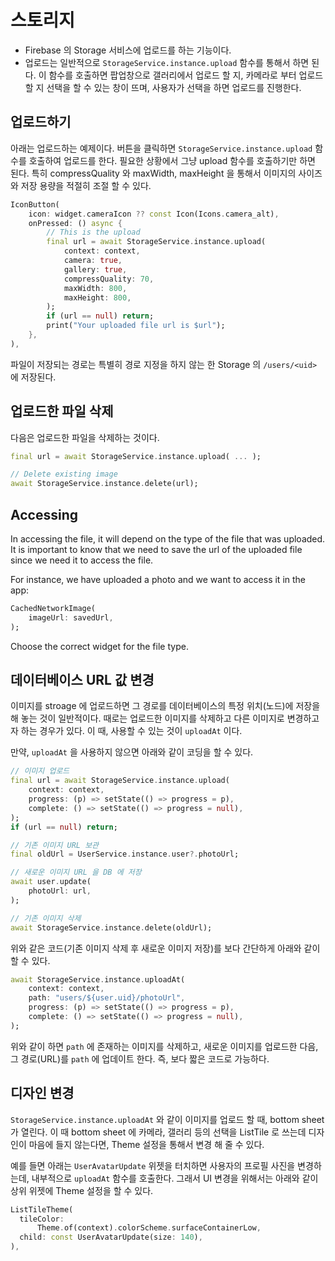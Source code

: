 # 스토리지

- Firebase 의 Storage 서비스에 업로드를 하는 기능이다.
- 업로드는 일반적으로 `StorageService.instance.upload` 함수를 통해서 하면 된다. 이 함수를 호출하면 팝업창으로 갤러리에서 업로드 할 지, 카메라로 부터 업로드 할 지 선택을 할 수 있는 창이 뜨며, 사용자가 선택을 하면 업로드를 진행한다.

## 업로드하기

아래는 업로드하는 예제이다. 버튼을 클릭하면 `StorageService.instance.upload` 함수를 호출하여 업로드를 한다. 필요한 상황에서 그냥 upload 함수를 호출하기만 하면 된다. 특히 compressQuality 와 maxWidth, maxHeight 을 통해서 이미지의 사이즈와 저장 용량을 적절히 조절 할 수 있다.

```dart
IconButton(
    icon: widget.cameraIcon ?? const Icon(Icons.camera_alt),
    onPressed: () async {
        // This is the upload
        final url = await StorageService.instance.upload(
            context: context,
            camera: true,
            gallery: true,
            compressQuality: 70,
            maxWidth: 800,
            maxHeight: 800,
        );
        if (url == null) return;
        print("Your uploaded file url is $url");
    },
),
```

파일이 저장되는 경로는 특별히 경로 지정을 하지 않는 한 Storage 의 `/users/<uid>` 에 저장된다.


## 업로드한 파일 삭제

다음은 업로드한 파일을 삭제하는 것이다.

```dart
final url = await StorageService.instance.upload( ... );

// Delete existing image
await StorageService.instance.delete(url);
```

## Accessing

In accessing the file, it will depend on the type of the file that was uploaded. It is important to know that we need to save the url of the uploaded file since we need it to access the file.

For instance, we have uploaded a photo and we want to access it in the app:

```dart
CachedNetworkImage(
    imageUrl: savedUrl,
);
```

Choose the correct widget for the file type.

## 데이터베이스 URL 값 변경

이미지를 stroage 에 업로드하면 그 경로를 데이터베이스의 특정 위치(노드)에 저장을 해 놓는 것이 일반적이다. 때로는 업로드한 이미지를 삭제하고 다른 이미지로 변경하고자 하는 경우가 있다. 이 때, 사용할 수 있는 것이 `uploadAt` 이다.

만약, `uploadAt` 을 사용하지 않으면 아래와 같이 코딩을 할 수 있다.

```dart
// 이미지 업로드
final url = await StorageService.instance.upload(
    context: context,
    progress: (p) => setState(() => progress = p),
    complete: () => setState(() => progress = null),
);
if (url == null) return;

// 기존 이미지 URL 보관
final oldUrl = UserService.instance.user?.photoUrl;

// 새로운 이미지 URL 을 DB 에 저장
await user.update(
    photoUrl: url,
);

// 기존 이미지 삭제
await StorageService.instance.delete(oldUrl);
```

위와 같은 코드(기존 이미지 삭제 후 새로운 이미지 저장)를 보다 간단하게 아래와 같이 할 수 있다.

```dart
await StorageService.instance.uploadAt(
    context: context,
    path: "users/${user.uid}/photoUrl",
    progress: (p) => setState(() => progress = p),
    complete: () => setState(() => progress = null),
);
```

위와 같이 하면 `path` 에 존재하는 이미지를 삭제하고, 새로운 이미지를 업로드한 다음, 그 경로(URL)를 `path` 에 업데이트 한다. 즉, 보다 짧은 코드로 가능하다.


## 디자인 변경

`StorageService.instance.uploadAt` 와 같이 이미지를 업로드 할 때, bottom sheet 가 열린다. 이 때 bottom sheet 에 카메라, 갤러리 등의 선택을 ListTile 로 쓰는데 디자인이 마음에 들지 않는다면, Theme 설정을 통해서 변경 해 줄 수 있다.

예를 들면 아래는 `UserAvatarUpdate` 위젯을 터치하면 사용자의 프로필 사진을 변경하는데, 내부적으로 `uploadAt` 함수를 호출한다. 그래서 UI 변경을 위해서는 아래와 같이 상위 위젯에 Theme 설정을 할 수 있다.

```dart
ListTileTheme(
  tileColor:
      Theme.of(context).colorScheme.surfaceContainerLow,
  child: const UserAvatarUpdate(size: 140),
),
```

